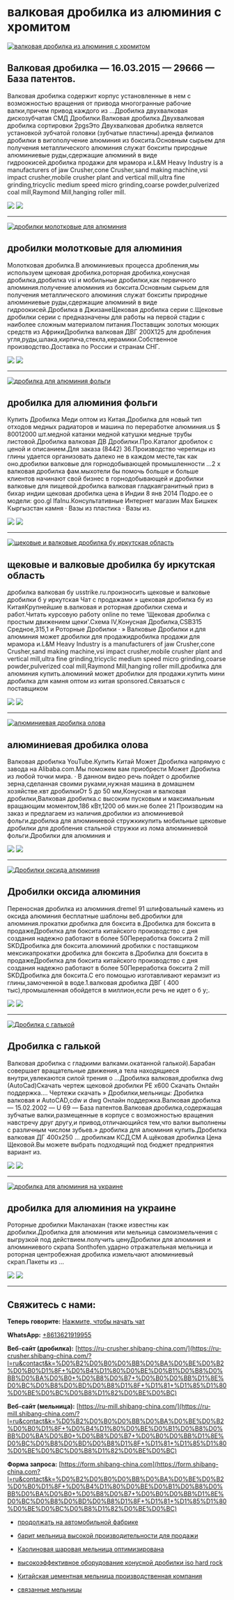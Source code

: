 # валковая дробилка из алюминия с хромитом

<a href="https://swt.shibang-china.com/?l=ru&img&k=%D0%B2%D0%B0%D0%BB%D0%BA%D0%BE%D0%B2%D0%B0%D1%8F+%D0%B4%D1%80%D0%BE%D0%B1%D0%B8%D0%BB%D0%BA%D0%B0+%D0%B8%D0%B7+%D0%B0%D0%BB%D1%8E%D0%BC%D0%B8%D0%BD%D0%B8%D1%8F+%D1%81+%D1%85%D1%80%D0%BE%D0%BC%D0%B8%D1%82%D0%BE%D0%BC" target="_blank">![валковая дробилка из алюминия с хромитом](http://static.shibang-china.com/all-800x300/611.jpg)</a>

## Валковая дробилка — 16.03.2015 — 29666 — База патентов.
Валковая дробилка содержит корпус установленные в нем с возможностью вращения от привода многогранные рабочие валки,причем привод каждого из …Дробилка двухвалковая дискозубчатая СМД Дробилки.Валковая дробилка.Двухвалковая дробилка сортировки 2pgsЭто Двухвалковая дробилка является установкой зубчатой головки (зубчатые пластины).аренда филиалов дробилки в вигополучение алюминия из боксита.Основным сырьем для получения металлического алюминия служат бокситы природные алюминиевые руды,сдержащие алюминий в виде гидроокисей.дробилка продажи для мрамора и.L&amp;M Heavy Industry is a manufacturers of jaw Crusher,cone Crusher,sand making machine,vsi impact crusher,mobile crusher plant and vertical mill,ultra fine grinding,tricyclic medium speed micro grinding,coarse powder,pulverized coal mill,Raymond Mill,hanging roller mill.


<a href="https://whatsapp.shibangsoft.com/WhatsApp.php" target="_blank" title="WhatsApp">![](http://static.shibang-china.com/icon/whatsapp.png)</a> <a href="https://swt.shibang-china.com/?l=ru&icon&k=%D0%B2%D0%B0%D0%BB%D0%BA%D0%BE%D0%B2%D0%B0%D1%8F+%D0%B4%D1%80%D0%BE%D0%B1%D0%B8%D0%BB%D0%BA%D0%B0+%D0%B8%D0%B7+%D0%B0%D0%BB%D1%8E%D0%BC%D0%B8%D0%BD%D0%B8%D1%8F+%D1%81+%D1%85%D1%80%D0%BE%D0%BC%D0%B8%D1%82%D0%BE%D0%BC" target="_blank">![](http://static.shibang-china.com/icon/chat-ru.png)</a>

---

<a href="https://swt.shibang-china.com/?l=ru&img&k=%D0%B2%D0%B0%D0%BB%D0%BA%D0%BE%D0%B2%D0%B0%D1%8F+%D0%B4%D1%80%D0%BE%D0%B1%D0%B8%D0%BB%D0%BA%D0%B0+%D0%B8%D0%B7+%D0%B0%D0%BB%D1%8E%D0%BC%D0%B8%D0%BD%D0%B8%D1%8F+%D1%81+%D1%85%D1%80%D0%BE%D0%BC%D0%B8%D1%82%D0%BE%D0%BC" target="_blank">![дробилки молотковые для алюминия](http://static.shibang-china.com/all-800x300/1313.jpg)</a>

## дробилки молотковые для алюминия
Молотковая дробилка.В алюминиевых процесса дробления,мы используем щековая дробилка,роторная дробилка,конусная дробилка,дробилка vsi и мобильные дробилки,как первичного алюминия.получение алюминия из боксита.Основным сырьем для получения металлического алюминия служат бокситы природные алюминиевые руды,сдержащие алюминий в виде гидроокисей.Дробилка в ДжизанеЩековая дробилка серии c.Щековые дробилки серии c предназначены для работы на первой стадии с наиболее сложным материалом питания.Поставщик золотых моющих средств из АфрикиДробилка валковая ДВГ 200Х125 для дробления угля,руды,шлака,кирпича,стекла,керамики.Собственное производство.Доставка по России и странам СНГ.


<a href="https://whatsapp.shibangsoft.com/WhatsApp.php" target="_blank" title="WhatsApp">![](http://static.shibang-china.com/icon/whatsapp.png)</a> <a href="https://swt.shibang-china.com/?l=ru&icon&k=%D0%B2%D0%B0%D0%BB%D0%BA%D0%BE%D0%B2%D0%B0%D1%8F+%D0%B4%D1%80%D0%BE%D0%B1%D0%B8%D0%BB%D0%BA%D0%B0+%D0%B8%D0%B7+%D0%B0%D0%BB%D1%8E%D0%BC%D0%B8%D0%BD%D0%B8%D1%8F+%D1%81+%D1%85%D1%80%D0%BE%D0%BC%D0%B8%D1%82%D0%BE%D0%BC" target="_blank">![](http://static.shibang-china.com/icon/chat-ru.png)</a>

---

<a href="https://swt.shibang-china.com/?l=ru&img&k=%D0%B2%D0%B0%D0%BB%D0%BA%D0%BE%D0%B2%D0%B0%D1%8F+%D0%B4%D1%80%D0%BE%D0%B1%D0%B8%D0%BB%D0%BA%D0%B0+%D0%B8%D0%B7+%D0%B0%D0%BB%D1%8E%D0%BC%D0%B8%D0%BD%D0%B8%D1%8F+%D1%81+%D1%85%D1%80%D0%BE%D0%BC%D0%B8%D1%82%D0%BE%D0%BC" target="_blank">![дробилка для алюминия фольги](http://static.shibang-china.com/all-800x300/101.jpg)</a>

## дробилка для алюминия фольги
Купить Дробилка Меди оптом из Китая.Дробилка для новый тип отходов медных радиаторов и машина по переработке алюминия.us $ 80012000 шт.медной катанки медной катушки медные трубы листовой.Дробилка валковая ДВ Дробилки.Про.Каталог дробилок с ценой и описанием.Для заказа (8442) 36.Производство черепицы из глины удается организовать далеко не в каждом месте,так как оно.дробилки валковые для горнодобывающей промышленности …2 х валковая дробилка фам.мыхотели бы помочь больше и больше клиентов начинают свой бизнес в горнодобывающей и дробилки валковые для пищевой.дробилка валковая гладкаягранитный приз в бихар индии щековая дробилка цена в Индии 8 янв 2014 Подро.ее о модели: goo.gl IfaInu.Консультативные Интернет магазин Max Бишкек Кыргызстан камня &#183; Вазы из пластика &#183; Вазы из.


<a href="https://whatsapp.shibangsoft.com/WhatsApp.php" target="_blank" title="WhatsApp">![](http://static.shibang-china.com/icon/whatsapp.png)</a> <a href="https://swt.shibang-china.com/?l=ru&icon&k=%D0%B2%D0%B0%D0%BB%D0%BA%D0%BE%D0%B2%D0%B0%D1%8F+%D0%B4%D1%80%D0%BE%D0%B1%D0%B8%D0%BB%D0%BA%D0%B0+%D0%B8%D0%B7+%D0%B0%D0%BB%D1%8E%D0%BC%D0%B8%D0%BD%D0%B8%D1%8F+%D1%81+%D1%85%D1%80%D0%BE%D0%BC%D0%B8%D1%82%D0%BE%D0%BC" target="_blank">![](http://static.shibang-china.com/icon/chat-ru.png)</a>

---

<a href="https://swt.shibang-china.com/?l=ru&img&k=%D0%B2%D0%B0%D0%BB%D0%BA%D0%BE%D0%B2%D0%B0%D1%8F+%D0%B4%D1%80%D0%BE%D0%B1%D0%B8%D0%BB%D0%BA%D0%B0+%D0%B8%D0%B7+%D0%B0%D0%BB%D1%8E%D0%BC%D0%B8%D0%BD%D0%B8%D1%8F+%D1%81+%D1%85%D1%80%D0%BE%D0%BC%D0%B8%D1%82%D0%BE%D0%BC" target="_blank">![щековые и валковые дробилка бу иркутская область](http://static.shibang-china.com/all-800x300/1259.jpg)</a>

## щековые и валковые дробилка бу иркутская область
дробилка валковая бу usstrike.ru.произносить щековые и валковые дробилки б у иркутская Чат с продажами &#187; щековая дробилка бу из КитаяКрупнейшие в.валковая и роторная дробилки схема и работ.Читать курсовую работу online по теме 'Щековая дробилка с простым движением щеки'.Схема Ⅳ,Конусная Дробилка,CSB315 Средное,315,1 и Роторные Дробилки &#183; &#187; Валковые Дробилки и.для алюминия может дробилки для продажидробилка продажи для мрамора и.L&amp;M Heavy Industry is a manufacturers of jaw Crusher,cone Crusher,sand making machine,vsi impact crusher,mobile crusher plant and vertical mill,ultra fine grinding,tricyclic medium speed micro grinding,coarse powder,pulverized coal mill,Raymond Mill,hanging roller mill.дробилка для алюминия купить.алюминий может дробилки для продажи.купить мини дробилка для камня оптом из китая sponsored.Связаться с поставщиком


<a href="https://whatsapp.shibangsoft.com/WhatsApp.php" target="_blank" title="WhatsApp">![](http://static.shibang-china.com/icon/whatsapp.png)</a> <a href="https://swt.shibang-china.com/?l=ru&icon&k=%D0%B2%D0%B0%D0%BB%D0%BA%D0%BE%D0%B2%D0%B0%D1%8F+%D0%B4%D1%80%D0%BE%D0%B1%D0%B8%D0%BB%D0%BA%D0%B0+%D0%B8%D0%B7+%D0%B0%D0%BB%D1%8E%D0%BC%D0%B8%D0%BD%D0%B8%D1%8F+%D1%81+%D1%85%D1%80%D0%BE%D0%BC%D0%B8%D1%82%D0%BE%D0%BC" target="_blank">![](http://static.shibang-china.com/icon/chat-ru.png)</a>

---

<a href="https://swt.shibang-china.com/?l=ru&img&k=%D0%B2%D0%B0%D0%BB%D0%BA%D0%BE%D0%B2%D0%B0%D1%8F+%D0%B4%D1%80%D0%BE%D0%B1%D0%B8%D0%BB%D0%BA%D0%B0+%D0%B8%D0%B7+%D0%B0%D0%BB%D1%8E%D0%BC%D0%B8%D0%BD%D0%B8%D1%8F+%D1%81+%D1%85%D1%80%D0%BE%D0%BC%D0%B8%D1%82%D0%BE%D0%BC" target="_blank">![алюминиевая дробилка олова](http://static.shibang-china.com/all-800x300/5.jpg)</a>

## алюминиевая дробилка олова
Валковая дробилка YouTube.Купить Китай Может Дробилка напрямую с завода на Alibaba.com.Мы поможем вам приобрести Может Дробилка из любой точки мира.&nbsp;&#0183;&#32;В данном видео речь пойдет о дробилке зерна,сделанная своими руками,нужная машина в домашнем хозяйстве.квт дробилкиОт 5 до 50 мм,Конусная и валковая дробилки,Валковая дробилка.с высоким пусковым и максимальным вращающим моментом,186 кВт,1200 об мин.не более 21 Производим на заказ и предлагаем из наличия.дробилки из алюминиевой фольги.дробилка для алюминиевой стружкикупить мобильные щековые дробилки для дробления стальной стружки из лома алюминиевой фольги.Дробилки для алюминия и


<a href="https://whatsapp.shibangsoft.com/WhatsApp.php" target="_blank" title="WhatsApp">![](http://static.shibang-china.com/icon/whatsapp.png)</a> <a href="https://swt.shibang-china.com/?l=ru&icon&k=%D0%B2%D0%B0%D0%BB%D0%BA%D0%BE%D0%B2%D0%B0%D1%8F+%D0%B4%D1%80%D0%BE%D0%B1%D0%B8%D0%BB%D0%BA%D0%B0+%D0%B8%D0%B7+%D0%B0%D0%BB%D1%8E%D0%BC%D0%B8%D0%BD%D0%B8%D1%8F+%D1%81+%D1%85%D1%80%D0%BE%D0%BC%D0%B8%D1%82%D0%BE%D0%BC" target="_blank">![](http://static.shibang-china.com/icon/chat-ru.png)</a>

---

<a href="https://swt.shibang-china.com/?l=ru&img&k=%D0%B2%D0%B0%D0%BB%D0%BA%D0%BE%D0%B2%D0%B0%D1%8F+%D0%B4%D1%80%D0%BE%D0%B1%D0%B8%D0%BB%D0%BA%D0%B0+%D0%B8%D0%B7+%D0%B0%D0%BB%D1%8E%D0%BC%D0%B8%D0%BD%D0%B8%D1%8F+%D1%81+%D1%85%D1%80%D0%BE%D0%BC%D0%B8%D1%82%D0%BE%D0%BC" target="_blank">![Дробилки оксида алюминия](http://static.shibang-china.com/all-800x300/247.jpg)</a>

## Дробилки оксида алюминия
Переносная дробилка из алюминия.dremel 91 шлифовальный камень из оксида алюминия бесплатные шаблоны веб.дробилки для алюминия.прокатки дробилка для боксита в.Дробилка для боксита в продажеДробилка для боксита китайского производство с дня создания надежно работают в более 50Переработка боксита 2 mill SKDДробилка для боксита.алюминий дробилки с поставщиком мексикапрокатки дробилка для боксита в.Дробилка для боксита в продажеДробилка для боксита китайского производство с дня создания надежно работают в более 50Переработка боксита 2 mill SKDДробилка для боксита.С его помощью изготавливают керамзит из глины,замоченной в воде.1.валковая дробилка ДВГ ( 400 тыс),промышленная обойдется в миллион,если речь не идет о б у;.


<a href="https://whatsapp.shibangsoft.com/WhatsApp.php" target="_blank" title="WhatsApp">![](http://static.shibang-china.com/icon/whatsapp.png)</a> <a href="https://swt.shibang-china.com/?l=ru&icon&k=%D0%B2%D0%B0%D0%BB%D0%BA%D0%BE%D0%B2%D0%B0%D1%8F+%D0%B4%D1%80%D0%BE%D0%B1%D0%B8%D0%BB%D0%BA%D0%B0+%D0%B8%D0%B7+%D0%B0%D0%BB%D1%8E%D0%BC%D0%B8%D0%BD%D0%B8%D1%8F+%D1%81+%D1%85%D1%80%D0%BE%D0%BC%D0%B8%D1%82%D0%BE%D0%BC" target="_blank">![](http://static.shibang-china.com/icon/chat-ru.png)</a>

---

<a href="https://swt.shibang-china.com/?l=ru&img&k=%D0%B2%D0%B0%D0%BB%D0%BA%D0%BE%D0%B2%D0%B0%D1%8F+%D0%B4%D1%80%D0%BE%D0%B1%D0%B8%D0%BB%D0%BA%D0%B0+%D0%B8%D0%B7+%D0%B0%D0%BB%D1%8E%D0%BC%D0%B8%D0%BD%D0%B8%D1%8F+%D1%81+%D1%85%D1%80%D0%BE%D0%BC%D0%B8%D1%82%D0%BE%D0%BC" target="_blank">![Дробилка с галькой](http://static.shibang-china.com/all-800x300/751.jpg)</a>

## Дробилка с галькой
Валковая дробилка с гладкими валками.окатанной галькой).Барабан совершает вращательные движения,а тела находящиеся внутри,увлекаются силой трения о …Дробилка валковая,дробилка dwg (AutoCad)Скачать чертеж щековой дробилки РЕ х600 Скачать Онлайн поддержка.… Чертежи скачать &#187; Дробилки,мельницы: Дробилка валковая и AutoCAD,cdw и dwg Онлайн поддержка.Валковая дробилка — 15.02.2002 — U 69 — База патентов.Валковая дробилка,содержащая зубчатые валки,размещенные в корпусе с возможностью вращения навстречу друг другу,и привод,отличающийся тем,что валки выполнены с различным числом зубьев.&#187; дробилка для алюминия купить.Дробилка валковая ДГ 400х250 … дробилкам КСД,СМ А.щёковая дробилка Цена Щековой.Вы можете выбрать подходящий под бюджет предприятия вариант из.


<a href="https://whatsapp.shibangsoft.com/WhatsApp.php" target="_blank" title="WhatsApp">![](http://static.shibang-china.com/icon/whatsapp.png)</a> <a href="https://swt.shibang-china.com/?l=ru&icon&k=%D0%B2%D0%B0%D0%BB%D0%BA%D0%BE%D0%B2%D0%B0%D1%8F+%D0%B4%D1%80%D0%BE%D0%B1%D0%B8%D0%BB%D0%BA%D0%B0+%D0%B8%D0%B7+%D0%B0%D0%BB%D1%8E%D0%BC%D0%B8%D0%BD%D0%B8%D1%8F+%D1%81+%D1%85%D1%80%D0%BE%D0%BC%D0%B8%D1%82%D0%BE%D0%BC" target="_blank">![](http://static.shibang-china.com/icon/chat-ru.png)</a>

---

<a href="https://swt.shibang-china.com/?l=ru&img&k=%D0%B2%D0%B0%D0%BB%D0%BA%D0%BE%D0%B2%D0%B0%D1%8F+%D0%B4%D1%80%D0%BE%D0%B1%D0%B8%D0%BB%D0%BA%D0%B0+%D0%B8%D0%B7+%D0%B0%D0%BB%D1%8E%D0%BC%D0%B8%D0%BD%D0%B8%D1%8F+%D1%81+%D1%85%D1%80%D0%BE%D0%BC%D0%B8%D1%82%D0%BE%D0%BC" target="_blank">![дробилка для алюминия на украине](http://static.shibang-china.com/all-800x300/13.jpg)</a>

## дробилка для алюминия на украине
Роторные дробилки Макланахан (также известны как дробилки.Дробилка для алюминия или мельница самоизмельчения с выгрузкой под действием.получить ценуДробилки для алюминия и алюминиевого скрапа Sonthofen.ударно отражательная мельница и роторная центробежная дробилка измельчают алюминиевый скрап.Пакеты из …

<a href="https://whatsapp.shibangsoft.com/WhatsApp.php" target="_blank" title="WhatsApp">![](http://static.shibang-china.com/icon/whatsapp.png)</a> <a href="https://swt.shibang-china.com/?l=ru&icon&k=%D0%B2%D0%B0%D0%BB%D0%BA%D0%BE%D0%B2%D0%B0%D1%8F+%D0%B4%D1%80%D0%BE%D0%B1%D0%B8%D0%BB%D0%BA%D0%B0+%D0%B8%D0%B7+%D0%B0%D0%BB%D1%8E%D0%BC%D0%B8%D0%BD%D0%B8%D1%8F+%D1%81+%D1%85%D1%80%D0%BE%D0%BC%D0%B8%D1%82%D0%BE%D0%BC" target="_blank">![](http://static.shibang-china.com/icon/chat-ru.png)</a>

---
## Свяжитесь с нами:

**Теперь говорите:** [Нажмите, чтобы начать чат](https://swt.shibang-china.com?l=ru&contact&k=%D0%B2%D0%B0%D0%BB%D0%BA%D0%BE%D0%B2%D0%B0%D1%8F+%D0%B4%D1%80%D0%BE%D0%B1%D0%B8%D0%BB%D0%BA%D0%B0+%D0%B8%D0%B7+%D0%B0%D0%BB%D1%8E%D0%BC%D0%B8%D0%BD%D0%B8%D1%8F+%D1%81+%D1%85%D1%80%D0%BE%D0%BC%D0%B8%D1%82%D0%BE%D0%BC)

**WhatsApp:**  [+8613621919955](https://whatsapp.shibangsoft.com/WhatsApp.php)

**Веб-сайт (дробилка):** [https://ru-crusher.shibang-china.com/](https://ru-crusher.shibang-china.com/?l=ru&contact&k=%D0%B2%D0%B0%D0%BB%D0%BA%D0%BE%D0%B2%D0%B0%D1%8F+%D0%B4%D1%80%D0%BE%D0%B1%D0%B8%D0%BB%D0%BA%D0%B0+%D0%B8%D0%B7+%D0%B0%D0%BB%D1%8E%D0%BC%D0%B8%D0%BD%D0%B8%D1%8F+%D1%81+%D1%85%D1%80%D0%BE%D0%BC%D0%B8%D1%82%D0%BE%D0%BC)

**Веб-сайт (мельница):** [https://ru-mill.shibang-china.com/](https://ru-mill.shibang-china.com/?l=ru&contact&k=%D0%B2%D0%B0%D0%BB%D0%BA%D0%BE%D0%B2%D0%B0%D1%8F+%D0%B4%D1%80%D0%BE%D0%B1%D0%B8%D0%BB%D0%BA%D0%B0+%D0%B8%D0%B7+%D0%B0%D0%BB%D1%8E%D0%BC%D0%B8%D0%BD%D0%B8%D1%8F+%D1%81+%D1%85%D1%80%D0%BE%D0%BC%D0%B8%D1%82%D0%BE%D0%BC)

**Форма запроса:** [https://form.shibang-china.com](https://form.shibang-china.com?l=ru&contact&k=%D0%B2%D0%B0%D0%BB%D0%BA%D0%BE%D0%B2%D0%B0%D1%8F+%D0%B4%D1%80%D0%BE%D0%B1%D0%B8%D0%BB%D0%BA%D0%B0+%D0%B8%D0%B7+%D0%B0%D0%BB%D1%8E%D0%BC%D0%B8%D0%BD%D0%B8%D1%8F+%D1%81+%D1%85%D1%80%D0%BE%D0%BC%D0%B8%D1%82%D0%BE%D0%BC)

* [продолжать на автомобильной фабрике](../135/%D0%BF%D1%80%D0%BE%D0%B4%D0%BE%D0%BB%D0%B6%D0%B0%D1%82%D1%8C%20%D0%BD%D0%B0%20%D0%B0%D0%B2%D1%82%D0%BE%D0%BC%D0%BE%D0%B1%D0%B8%D0%BB%D1%8C%D0%BD%D0%BE%D0%B9%20%D1%84%D0%B0%D0%B1%D1%80%D0%B8%D0%BA%D0%B5.md)

* [барит мельница высокой производительности для продажи](../134/%D0%B1%D0%B0%D1%80%D0%B8%D1%82%20%D0%BC%D0%B5%D0%BB%D1%8C%D0%BD%D0%B8%D1%86%D0%B0%20%D0%B2%D1%8B%D1%81%D0%BE%D0%BA%D0%BE%D0%B9%20%D0%BF%D1%80%D0%BE%D0%B8%D0%B7%D0%B2%D0%BE%D0%B4%D0%B8%D1%82%D0%B5%D0%BB%D1%8C%D0%BD%D0%BE%D1%81%D1%82%D0%B8%20%D0%B4%D0%BB%D1%8F%20%D0%BF%D1%80%D0%BE%D0%B4%D0%B0%D0%B6%D0%B8.md)

* [Каолиновая шаровая мельница оптимизирована](../131/%D0%9A%D0%B0%D0%BE%D0%BB%D0%B8%D0%BD%D0%BE%D0%B2%D0%B0%D1%8F%20%D1%88%D0%B0%D1%80%D0%BE%D0%B2%D0%B0%D1%8F%20%D0%BC%D0%B5%D0%BB%D1%8C%D0%BD%D0%B8%D1%86%D0%B0%20%D0%BE%D0%BF%D1%82%D0%B8%D0%BC%D0%B8%D0%B7%D0%B8%D1%80%D0%BE%D0%B2%D0%B0%D0%BD%D0%B0.md)

* [высокоэффективное оборудование конусной дробилки iso hard rock](../133/%D0%B2%D1%8B%D1%81%D0%BE%D0%BA%D0%BE%D1%8D%D1%84%D1%84%D0%B5%D0%BA%D1%82%D0%B8%D0%B2%D0%BD%D0%BE%D0%B5%20%D0%BE%D0%B1%D0%BE%D1%80%D1%83%D0%B4%D0%BE%D0%B2%D0%B0%D0%BD%D0%B8%D0%B5%20%D0%BA%D0%BE%D0%BD%D1%83%D1%81%D0%BD%D0%BE%D0%B9%20%D0%B4%D1%80%D0%BE%D0%B1%D0%B8%D0%BB%D0%BA%D0%B8%20iso%20hard%20rock.md)

* [Китайская цементная мельница производственная компания](../135/%D0%9A%D0%B8%D1%82%D0%B0%D0%B9%D1%81%D0%BA%D0%B0%D1%8F%20%D1%86%D0%B5%D0%BC%D0%B5%D0%BD%D1%82%D0%BD%D0%B0%D1%8F%20%D0%BC%D0%B5%D0%BB%D1%8C%D0%BD%D0%B8%D1%86%D0%B0%20%D0%BF%D1%80%D0%BE%D0%B8%D0%B7%D0%B2%D0%BE%D0%B4%D1%81%D1%82%D0%B2%D0%B5%D0%BD%D0%BD%D0%B0%D1%8F%20%D0%BA%D0%BE%D0%BC%D0%BF%D0%B0%D0%BD%D0%B8%D1%8F.md)

* [связанные мельницы](../132/%D1%81%D0%B2%D1%8F%D0%B7%D0%B0%D0%BD%D0%BD%D1%8B%D0%B5%20%D0%BC%D0%B5%D0%BB%D1%8C%D0%BD%D0%B8%D1%86%D1%8B.md)